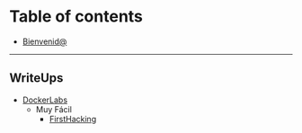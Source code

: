 # Table of contents

* [Bienvenid@](README.md)

***

## WriteUps

* [DockerLabs](writeups/dockerlabs/README.md)
  * Muy Fácil
    * [FirstHacking](writeups/dockerlabs/Muy%20fácil/firsthacking.md)
